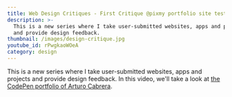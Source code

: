 ```yaml
---
title: Web Design Critiques - First Critique @pixmy portfolio site test
description: >-
  This is a new series where I take user-submitted websites, apps and projects
  and provide design feedback. 
thumbnail: /images/design-critique.jpg
youtube_id: rPwgkaoWOeA
category: design
---
```

This is a new series where I take user-submitted websites, apps and projects and provide design feedback. In this video, we'll take a look at [the CodePen portfolio of Arturo Cabrera](https://codepen.io/Pixmy/full/XeqvNm).
